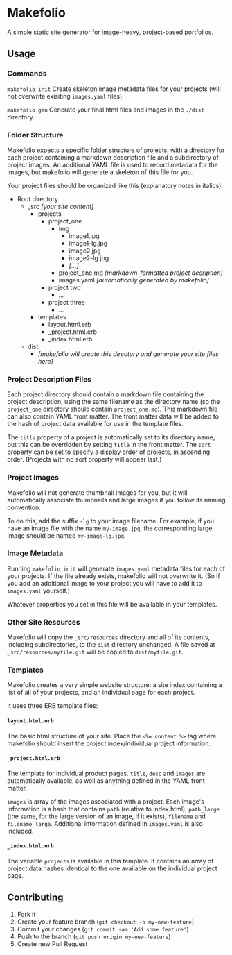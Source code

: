 # Makefolio

A simple static site generator for image-heavy, project-based portfolios.

## Usage

### Commands
`makefolio init`
Create skeleton image metadata files for your projects (will not overwrite exisiting `images.yaml` files).

`makefolio gen`
Generate your final html files and images in the `./dist` directory.

### Folder Structure

Makefolio expects a specific folder structure of projects, with a directory for each project containing a markdown description file and a subdirectory of project images. An additional YAML file is used to record metadata for the images, but makefolio will generate a skeleton of this file for you.

Your project files should be organized like this (explanatory notes in italics):

- Root directory
    - _src *[your site content]*
        - projects
            - project_one
                - img
                    - image1.jpg
                    - image1-lg.jpg
                    - image2.jpg
                    - image2-lg.jpg
                    - *[...]*
                - project_one.md *[markdown-formatted project decription]*
                - images.yaml *[automatically generated by makefolio]*
            - project two
                - *...*
            - project three
                - *...*
        - templates
            - layout.html.erb
            - \_project.html.erb
            - \_index.html.erb
    - dist
        - *[makefolio will create this directory and generate your site files here]*

### Project Description Files

Each project directory should contain a markdown file containing the project description, using the same filename as the directory name (so the `project_one` directory should contain `project_one.md`). This markdown file can also contain YAML front matter. The front matter data will be added to the hash of project data available for use in the template files.

The `title` property of a project is automatically set to its directory name, but this can be overridden by setting `title` in the front matter. The `sort` property can be set to specify a display order of projects, in ascending order. (Projects with no sort property will appear last.)

### Project Images
Makefolio will not generate thumbnail images for you, but it will automatically associate thumbnails and large images if you follow its naming convention.

To do this, add the suffix `-lg` to your image filename. For example, if you have an image file with the name `my-image.jpg`, the corresponding large image should be named `my-image-lg.jpg`.

### Image Metadata

Running `makefolio init` will generate `images.yaml` metadata files for each of your projects. If the file already exists, makefolio will not overwrite it. (So if you add an additional image to your project you will have to add it to `images.yaml` yourself.)

Whatever properties you set in this file will be available in your templates.

### Other Site Resources
Makefolio will copy the `_src/resources` directory and all of its contents, including subdirectories, to the `dist` directory unchanged. A file saved at `_src/resources/myfile.gif` will be copied to `dist/myfile.gif`.

### Templates
Makefolio creates a very simple website structure: a site index containing a list of all of your projects, and an individual page for each project.

It uses three ERB template files:

#### `layout.html.erb`
The basic html structure of your site. Place the `<%= content %>` tag where makefolio should insert the project index/individual project information.

#### `_project.html.erb`
The template for individual product pages. `title`, `desc` and `images` are automatically available, as well as anything defined in the YAML front matter.

`images` is array of the images associated with a project. Each image's information is a hash that contains `path` (relative to index.html), `path_large` (the same, for the large version of an image, if it exists), `filename` and `filename_large`. Additional information defined in `images.yaml` is also included.

#### `_index.html.erb`
The variable `projects` is available in this template. It contains an array of project data hashes identical to the one available on the individual project page.


## Contributing

1. Fork it
2. Create your feature branch (`git checkout -b my-new-feature`)
3. Commit your changes (`git commit -am 'Add some feature'`)
4. Push to the branch (`git push origin my-new-feature`)
5. Create new Pull Request
